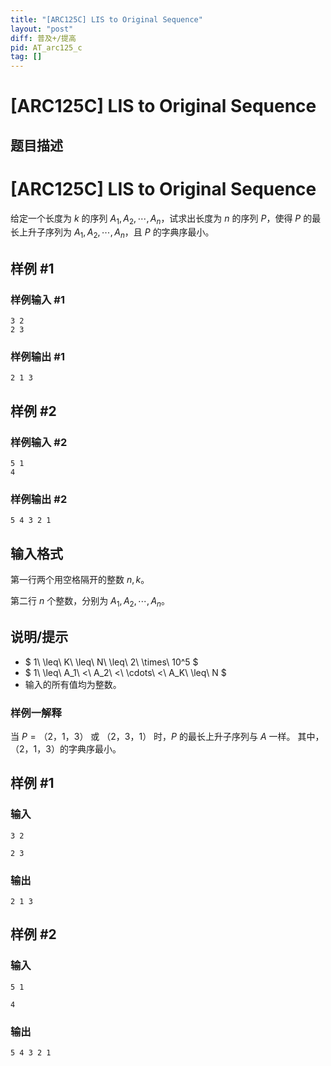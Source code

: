 ```yaml
---
title: "[ARC125C] LIS to Original Sequence"
layout: "post"
diff: 普及+/提高
pid: AT_arc125_c
tag: []
---
```


# [ARC125C] LIS to Original Sequence

## 题目描述

# [ARC125C] LIS to Original Sequence


[problemUrl]: https://atcoder.jp/contests/arc125/tasks/arc125_c

给定一个长度为 $k$ 的序列 $A_1,A_2,\cdots,A_n$，试求出长度为 $n$ 的序列 $P$，使得 $P$ 的最长上升子序列为 $A_1,A_2,\cdots,A_n$，且 $P$ 的字典序最小。


## 样例 #1

### 样例输入 #1

```
3 2
2 3
```

### 样例输出 #1

```
2 1 3
```

## 样例 #2

### 样例输入 #2

```
5 1
4
```

### 样例输出 #2

```
5 4 3 2 1
```

## 输入格式

第一行两个用空格隔开的整数 $n,k$。

第二行 $n$ 个整数，分别为 $A_1,A_2,\cdots,A_n$。

## 说明/提示

- $ 1\ \leq\ K\ \leq\ N\ \leq\ 2\ \times\ 10^5 $
- $ 1\ \leq\ A_1\ <\ A_2\ <\ \cdots\ <\ A_K\ \leq\ N $
- 输入的所有值均为整数。

### 样例一解释

当 $P=（2，1，3）$ 或 $（2，3，1）$ 时，$P$ 的最长上升子序列与 $A$ 一样。 其中，$（2，1，3）$的字典序最小。

## 样例 #1

### 输入

```
3 2
2 3
```

### 输出

```
2 1 3
```

## 样例 #2

### 输入

```
5 1
4
```

### 输出

```
5 4 3 2 1
```

